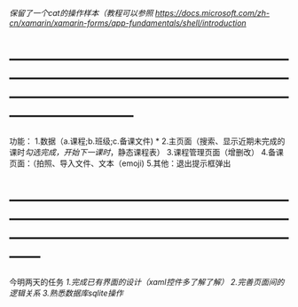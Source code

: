 *保留了一个cat的操作样本（教程可以参照*
*https://docs.microsoft.com/zh-cn/xamarin/xamarin-forms/app-fundamentals/shell/introduction*

# —————————————————————————————————————————————————————————————— #
功能： 
1.数据（a.课程;b.班级;c.备课文件)                *
2.主页面（搜索、显示近期未完成的课时*勾选完成，开始下一课时*，静态课程表）
3.课程管理页面（增删改）
4.备课页面：（拍照、导入文件、文本（emoji)
5.其他：退出提示框弹出



# ———————————————————————————————————————————————————————— #
今明两天的任务
*1.完成已有界面的设计（xaml控件多了解了解）*
*2.完善页面间的逻辑关系*
*3.熟悉数据库sqlite操作*

